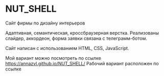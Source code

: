 # NUT_SHELL 
Сайт фирмы по дизайну интерьеров

Адаптивная, семантическая, кроссбраузерная верстка. Реализованы слайдер, аккордеон, форма заявки связана с телеграмм-ботом.

Сайт написан с использованием HTML, CSS, JavaScript.

Мой вариант можно посмотреть по ссылке  https://annazvl.github.io/NUT_SHELL/
Рабочий вариант расположен по ссылке 
